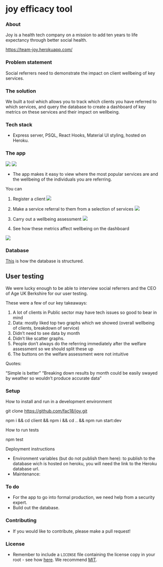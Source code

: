 # joy efficacy tool

### About

Joy is a health tech company on a mission to add ten years to life expectancy through better social health.

https://team-joy.herokuapp.com/

### Problem statement

Social referrers need to demonstrate the impact on client wellbeing of key services.

### The solution

We built a tool which allows you to track which clients you have referred to which services, and query the database to create a dashboard of key metrics on these services and their impact on wellbeing.

### Tech stack

- Express server, PSQL, React Hooks, Material UI styling, hosted on Heroku.

### The app

![](https://i.imgur.com/sRovB7h.png)
![](https://i.imgur.com/2yYUixu.png)

- The app makes it easy to view where the most popular services are and the wellbeing of the individuals you are referring.

You can

1. Register a client
![](https://i.imgur.com/XJgJzvK.png)

2. Make a service referral to them from a selection of services
![](https://i.imgur.com/730RZSa.png)

3. Carry out a wellbeing assessment
![](https://i.imgur.com/odrXO5D.png)

4. See how these metrics affect wellbeing on the dashboard

![](https://i.imgur.com/WDPcDS4.png)

### Database

[This](https://docs.google.com/spreadsheets/d/1R7-1iC3SsjIhLPAS4LHF4eo1Wo0rNX3UNx6eiO_hw6s/edit?usp=sharing) is how the database is structured.

## User testing

We were lucky enough to be able to interview social referrers and the CEO of Age UK Berkshire for our user testing. 

These were a few of our key takeaways: 

1. A lot of clients in Public sector may have tech issues so good to bear in mind
2. Data: mostly liked top two graphs which we showed (overall wellbeing of clients, breakdown of service)
3. Didn’t need to see data by month
4. Didn’t like scatter graphs. 
5. People don’t always do the referring immediately after the welfare assessment so we should split these up
6. The buttons on the welfare assessment were not intuitive

Quotes: 

“Simple is better”
“Breaking down results by month could be easily swayed by weather so wouldn’t produce accurate data”


### Setup

How to install and run in a development environment

git clone https://github.com/fac18/joy.git

npm i && cd client && npm i && cd .. && npm run start:dev

How to run tests

npm test

Deployment instructions

- Environment variables (but do not publish them here): to publish to the database wich is hosted on heroku, you will need the link to the Heroku database url.
- Maintenance:

### To do

- For the app to go into formal production, we need help from a security expert.
- Build out the database.

### Contributing

- If you would like to contribute, please make a pull request!

### License

- Remember to include a `LICENSE` file containing the license copy in your root - see how [here](https://help.github.com/en/articles/adding-a-license-to-a-repository). We recommend [MIT](https://choosealicense.com/licenses/mit/).
